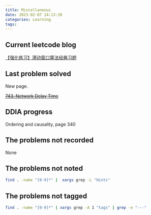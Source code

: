 ```yaml
---
title: Miscellaneous
date: 2023-02-07 14:13:10
categories: Learning
tags:
---
```


## Current leetcode blog

[【强化练习】滑动窗口算法经典习题](https://appktavsiei5995.pc.xiaoe-tech.com/p/t_pc/course_pc_detail/image_text/i_62b57985e4b00a4f371dd705?product_id=p_62655effe4b0812e1790ecd7&content_app_id=&type=8&parent_pro_id=p_62654124e4b09dda125f9a8d)

## Last problem solved

New page.

~~[743. Network Delay Time](https://leetcode.com/problems/network-delay-time/)~~

## DDIA progress

Ordering and causality, page 340

## The problems not recorded

None

## The problems not noted

```bash
find . -name "[0-9]*" |  xargs grep -L "Hints"
```

## The problems not tagged

```bash
find . -name "[0-9]*" | xargs grep -A 1 "tags" | grep -e "---"
```
